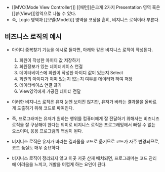 - [[MVC(Mode View Controller)]] [[패턴]]은크게 2가지 Presentation 영역 혹은 [[뷰(View)]]영역으로 나눌 수 있다.
- 즉, Logic 영역과 [[모델(Model)]] 영역을 코딩을 흔히, 비지니스 로직이라 부른다.

## 비즈니스 로직의 예시

- 아이디 중복찾기 기능을 예시로 들자면, 아래와 같은 비지니스 로직이 작성된다.
	1. 회원이 작성한 아이디 값 저장하기
	2. 회원정보가 있는 데이터베이스 연결
	3. 데이터베이스에 회원이 작성한 아이디 값이 있는지 Select
	4. 회원의 아이디가 이미 있는지 없는지 여부를 데이터화 하여 저장 
	5. 데이터베이스 연결 끊기
	6. View영역에게 가공된 데이터 전달

- 이러한 비지니스 로직은 유저 눈엔 보이진 않지만, 유저가 바라는 결과물을 올바르게 도출하기 위해 코드로 짜여진다.

- 즉, 프로그래머는 유저가 원하는 행위를 컴퓨터에게 잘 전달하기 위해서는 비즈니즈 로직을 잘 구상해야 한다는 의미로 비지니스 로직은 프로그래밍에서 빠질 수 없는 요소이며, 응용 프로그램의 핵심이 된다.

- 비지니스 로직은 유저가 바라는 결과물을 코드로 옮기므로 코드가 자주 변경되므로, 코드 품질도 매우 중요하다. 
- 비지니스 로직이 정리되지 않고 이곳 저곳 산재 배치되면, 프로그래머는 코드 관리에 어려움을 느끼고, 개발을 어렵게 하는 요인이 된다.


